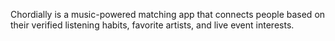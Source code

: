 Chordially is a music-powered matching app that connects people based on their verified listening habits, favorite artists, and live event interests.
